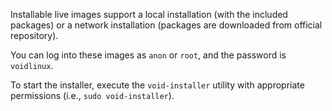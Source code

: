 Installable live images support a local installation (with the included packages) or a network installation (packages are downloaded from official repository).

You can log into these images as `anon` or `root`, and the password is `voidlinux`.

To start the installer, execute the `void-installer` utility with appropriate permissions (i.e., `sudo void-installer`).
